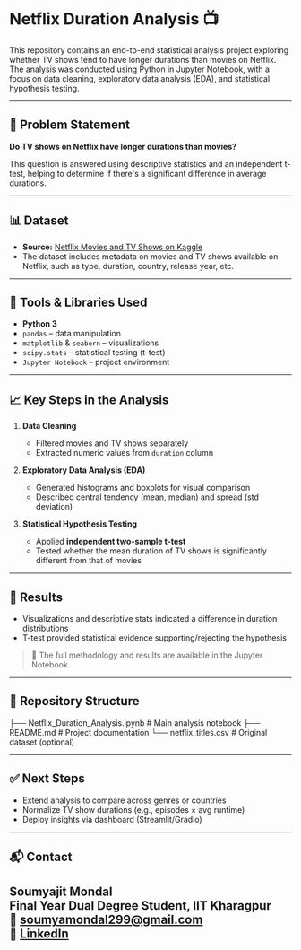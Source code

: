 # Netflix Duration Analysis 📺

This repository contains an end-to-end statistical analysis project exploring whether TV shows tend to have longer durations than movies on Netflix. The analysis was conducted using Python in Jupyter Notebook, with a focus on data cleaning, exploratory data analysis (EDA), and statistical hypothesis testing.

---

## 🧩 Problem Statement

**Do TV shows on Netflix have longer durations than movies?**

This question is answered using descriptive statistics and an independent t-test, helping to determine if there's a significant difference in average durations.

---

## 📊 Dataset

- **Source:** [Netflix Movies and TV Shows on Kaggle](https://www.kaggle.com/datasets/shivamb/netflix-shows)
- The dataset includes metadata on movies and TV shows available on Netflix, such as type, duration, country, release year, etc.

---

## 🔧 Tools & Libraries Used

- **Python 3**
- `pandas` – data manipulation
- `matplotlib` & `seaborn` – visualizations
- `scipy.stats` – statistical testing (t-test)
- `Jupyter Notebook` – project environment

---

## 📈 Key Steps in the Analysis

1. **Data Cleaning**  
   - Filtered movies and TV shows separately  
   - Extracted numeric values from `duration` column

2. **Exploratory Data Analysis (EDA)**  
   - Generated histograms and boxplots for visual comparison  
   - Described central tendency (mean, median) and spread (std deviation)

3. **Statistical Hypothesis Testing**  
   - Applied **independent two-sample t-test**  
   - Tested whether the mean duration of TV shows is significantly different from that of movies

---

## 📌 Results

- Visualizations and descriptive stats indicated a difference in duration distributions
- T-test provided statistical evidence supporting/rejecting the hypothesis

> 📣 The full methodology and results are available in the Jupyter Notebook.

---

## 📂 Repository Structure

├── Netflix_Duration_Analysis.ipynb # Main analysis notebook
├── README.md # Project documentation
└── netflix_titles.csv # Original dataset (optional)


---

## ✅ Next Steps

- Extend analysis to compare across genres or countries
- Normalize TV show durations (e.g., episodes × avg runtime)
- Deploy insights via dashboard (Streamlit/Gradio)

---

## 📬 Contact

**Soumyajit Mondal**  
Final Year Dual Degree Student, IIT Kharagpur  
📧 soumyamondal299@gmail.com  
🔗 [LinkedIn](https://www.linkedin.com/in/soumyajit-mondal-iitkgp/)
---

